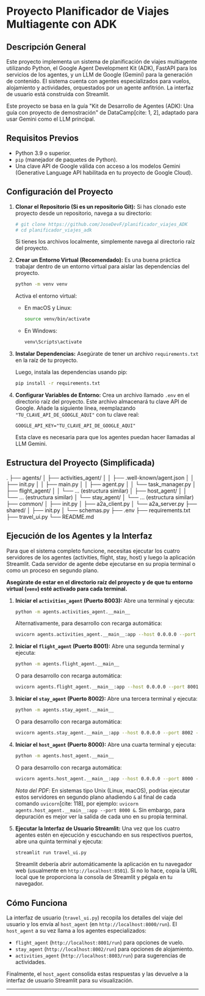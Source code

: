 # Proyecto Planificador de Viajes Multiagente con ADK

## Descripción General
Este proyecto implementa un sistema de planificación de viajes multiagente utilizando Python, el Google Agent Development Kit (ADK), FastAPI para los servicios de los agentes, y un LLM de Google (Gemini) para la generación de contenido. El sistema cuenta con agentes especializados para vuelos, alojamiento y actividades, orquestados por un agente anfitrión. La interfaz de usuario está construida con Streamlit.

Este proyecto se basa en la guía "Kit de Desarrollo de Agentes (ADK): Una guía con proyecto de demostración" de DataCamp[cite: 1, 2], adaptado para usar Gemini como el LLM principal.

## Requisitos Previos
* Python 3.9 o superior.
* `pip` (manejador de paquetes de Python).
* Una clave API de Google válida con acceso a los modelos Gemini (Generative Language API habilitada en tu proyecto de Google Cloud).

## Configuración del Proyecto

1.  **Clonar el Repositorio (Si es un repositorio Git):**
    Si has clonado este proyecto desde un repositorio, navega a su directorio:
    ```bash
    # git clone https://github.com/JoseDevF/planificador_viajes_ADK
    # cd planificador_viajes_adk
    ```
    Si tienes los archivos localmente, simplemente navega al directorio raíz del proyecto.

2.  **Crear un Entorno Virtual (Recomendado):**
    Es una buena práctica trabajar dentro de un entorno virtual para aislar las dependencias del proyecto.
    ```bash
    python -m venv venv
    ```
    Activa el entorno virtual:
    * En macOS y Linux:
        ```bash
        source venv/bin/activate
        ```
    * En Windows:
        ```bash
        venv\Scripts\activate
        ```

3.  **Instalar Dependencias:**
    Asegúrate de tener un archivo `requirements.txt` en la raíz de tu proyecto.

    Luego, instala las dependencias usando pip:
    ```bash
    pip install -r requirements.txt
    ```

4.  **Configurar Variables de Entorno:**
    Crea un archivo llamado `.env` en el directorio raíz del proyecto. Este archivo almacenará tu clave API de Google. Añade la siguiente línea, reemplazando `"TU_CLAVE_API_DE_GOOGLE_AQUI"` con tu clave real:
    ```env
    GOOGLE_API_KEY="TU_CLAVE_API_DE_GOOGLE_AQUI"
    ```
    Esta clave es necesaria para que los agentes puedan hacer llamadas al LLM Gemini.

## Estructura del Proyecto (Simplificada)

.
├── agents/
│   ├── activities_agent/
│   │   ├── .well-known/agent.json
│   │   ├── init.py
│   │   ├── main.py
│   │   ├── agent.py
│   │   └── task_manager.py
│   ├── flight_agent/
│   │   └── ... (estructura similar)
│   ├── host_agent/
│   │   └── ... (estructura similar)
│   └── stay_agent/
│       └── ... (estructura similar)
├── common/
│   ├── init.py
│   ├── a2a_client.py
│   └── a2a_server.py
├── shared/
│   ├── init.py
│   └── schemas.py
├── .env
├── requirements.txt
├── travel_ui.py
└── README.md

## Ejecución de los Agentes y la Interfaz

Para que el sistema completo funcione, necesitas ejecutar los cuatro servidores de los agentes (activities, flight, stay, host) y luego la aplicación Streamlit. Cada servidor de agente debe ejecutarse en su propia terminal o como un proceso en segundo plano.

**Asegúrate de estar en el directorio raíz del proyecto y de que tu entorno virtual (`venv`) esté activado para cada terminal.**

1.  **Iniciar el `activities_agent` (Puerto 8003):**
    Abre una terminal y ejecuta:
    ```bash
    python -m agents.activities_agent.__main__
    ```
    Alternativamente, para desarrollo con recarga automática:
    ```bash
    uvicorn agents.activities_agent.__main__:app --host 0.0.0.0 --port 8003 --reload
    ```

2.  **Iniciar el `flight_agent` (Puerto 8001):**
    Abre una segunda terminal y ejecuta:
    ```bash
    python -m agents.flight_agent.__main__
    ```
    O para desarrollo con recarga automática:
    ```bash
    uvicorn agents.flight_agent.__main__:app --host 0.0.0.0 --port 8001 --reload
    ```

3.  **Iniciar el `stay_agent` (Puerto 8002):**
    Abre una tercera terminal y ejecuta:
    ```bash
    python -m agents.stay_agent.__main__
    ```
    O para desarrollo con recarga automática:
    ```bash
    uvicorn agents.stay_agent.__main__:app --host 0.0.0.0 --port 8002 --reload
    ```

4.  **Iniciar el `host_agent` (Puerto 8000):**
    Abre una cuarta terminal y ejecuta:
    ```bash
    python -m agents.host_agent.__main__
    ```
    O para desarrollo con recarga automática:
    ```bash
    uvicorn agents.host_agent.__main__:app --host 0.0.0.0 --port 8000 --reload
    ```
    *Nota del PDF*: En sistemas tipo Unix (Linux, macOS), podrías ejecutar estos servidores en segundo plano añadiendo `&` al final de cada comando `uvicorn`[cite: 118], por ejemplo: `uvicorn agents.host_agent.__main__:app --port 8000 &`. Sin embargo, para depuración es mejor ver la salida de cada uno en su propia terminal.

5.  **Ejecutar la Interfaz de Usuario Streamlit:**
    Una vez que los cuatro agentes estén en ejecución y escuchando en sus respectivos puertos, abre una quinta terminal y ejecuta:
    ```bash
    streamlit run travel_ui.py
    ```
    Streamlit debería abrir automáticamente la aplicación en tu navegador web (usualmente en `http://localhost:8501`). Si no lo hace, copia la URL local que te proporciona la consola de Streamlit y pégala en tu navegador.

## Cómo Funciona
La interfaz de usuario (`travel_ui.py`) recopila los detalles del viaje del usuario y los envía al `host_agent` (en `http://localhost:8000/run`). El `host_agent` a su vez llama a los agentes especializados:
* `flight_agent` (`http://localhost:8001/run`) para opciones de vuelo.
* `stay_agent` (`http://localhost:8002/run`) para opciones de alojamiento.
* `activities_agent` (`http://localhost:8003/run`) para sugerencias de actividades.

Finalmente, el `host_agent` consolida estas respuestas y las devuelve a la interfaz de usuario Streamlit para su visualización.

---